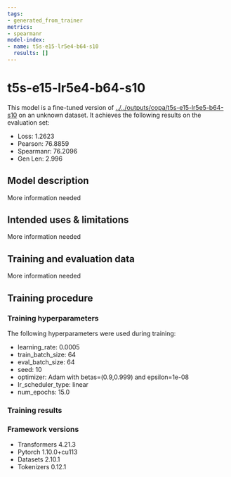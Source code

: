 ```yaml
---
tags:
- generated_from_trainer
metrics:
- spearmanr
model-index:
- name: t5s-e15-lr5e4-b64-s10
  results: []
---
```


<!-- This model card has been generated automatically according to the information the Trainer had access to. You
should probably proofread and complete it, then remove this comment. -->

# t5s-e15-lr5e4-b64-s10

This model is a fine-tuned version of [../../outputs/copa/t5s-e15-lr5e5-b64-s10](https://huggingface.co/../../outputs/copa/t5s-e15-lr5e5-b64-s10) on an unknown dataset.
It achieves the following results on the evaluation set:
- Loss: 1.2623
- Pearson: 76.8859
- Spearmanr: 76.2096
- Gen Len: 2.996

## Model description

More information needed

## Intended uses & limitations

More information needed

## Training and evaluation data

More information needed

## Training procedure

### Training hyperparameters

The following hyperparameters were used during training:
- learning_rate: 0.0005
- train_batch_size: 64
- eval_batch_size: 64
- seed: 10
- optimizer: Adam with betas=(0.9,0.999) and epsilon=1e-08
- lr_scheduler_type: linear
- num_epochs: 15.0

### Training results



### Framework versions

- Transformers 4.21.3
- Pytorch 1.10.0+cu113
- Datasets 2.10.1
- Tokenizers 0.12.1
